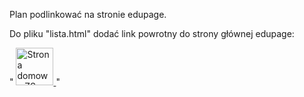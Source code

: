 Plan podlinkować na stronie edupage.

Do pliku "lista.html" dodać link powrotny do strony głównej edupage:

" <!-- Dodany hyperlink z logo -->
    <tr>
        <td>
            <a href="https://zsszubin.edupage.org/">
                <img src="//cloud9.edupage.org/cloud?z%3AApgp8e0q%2FdMflhPxiJwxw7ANQ4DnotmxDWb4iMWbUWzE92DWMca1qlChHEpYs25jUpqkSWBiHLjhOo4ZJe%2FqG8OA372M0lqCP9Mc6d1a7S8%3D" width="60" height="60" alt="Strona domowa ZS Szubin">
            </a>
        </td>
    </tr>"
